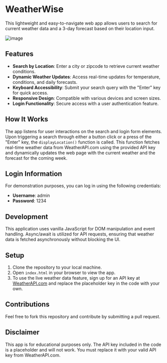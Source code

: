 # WeatherWise  

This lightweight and easy-to-navigate web app allows users to search for current weather data and a 3-day forecast based on their location input.

![image](https://github.com/cjordan223/WeatherWise/assets/126746175/9188cf97-e039-4656-8a7a-7eb9813326fa)


## Features

- **Search by Location**: Enter a city or zipcode to retrieve current weather conditions.
- **Dynamic Weather Updates**: Access real-time updates for temperature, conditions, and daily forecasts.
- **Keyboard Accessibility**: Submit your search query with the "Enter" key for quick access.
- **Responsive Design**: Compatible with various devices and screen sizes.
- **Login Functionality**: Secure access with a user authentication feature.

## How It Works

The app listens for user interactions on the search and login form elements. Upon triggering a search through either a button click or a press of the "Enter" key, the `displayLocation()` function is called. This function fetches real-time weather data from WeatherAPI.com using the provided API key and dynamically updates the web page with the current weather and the forecast for the coming week.

## Login Information

For demonstration purposes, you can log in using the following credentials:
- **Username**: admin
- **Password**: 1234

## Development

This application uses vanilla JavaScript for DOM manipulation and event handling. Async/await is utilized for API requests, ensuring that weather data is fetched asynchronously without blocking the UI.

## Setup

1. Clone the repository to your local machine.
2. Open `index.html` in your browser to view the app.
3. To use the live weather data feature, sign up for an API key at [WeatherAPI.com](https://www.weatherapi.com/) and replace the placeholder key in the code with your own.

## Contributions

Feel free to fork this repository and contribute by submitting a pull request. 

## Disclaimer

This app is for educational purposes only. The API key included in the code is a placeholder and will not work. You must replace it with your valid API key from WeatherAPI.com.

 
